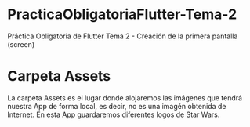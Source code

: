 # PracticaObligatoriaFlutter-Tema-2
<p style="text-aling= 'center'">Práctica Obligatoria de Flutter Tema 2 - Creación de la primera pantalla (screen)</p>

# Carpeta Assets
La carpeta Assets es el lugar donde alojaremos las imágenes que tendrá nuestra App de forma local, es decir, no es una imagén obtenida de Internet.
En esta App guardaremos diferentes logos de Star Wars.


